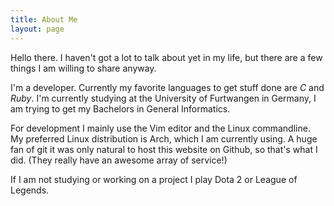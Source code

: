 ```yaml
---
title: About Me
layout: page
---
```


Hello there. I haven't got a lot to talk about yet in my life, but there are a
few things I am willing to share anyway.

I'm a developer. Currently my favorite languages to get stuff done are *C* and
*Ruby*. I'm currently studying at the University of Furtwangen in Germany, I am
trying to get my Bachelors in General Informatics.

For development I mainly use the Vim editor and the Linux commandline. My
preferred Linux distribution is Arch, which I am currently using.
A huge fan of git it was only natural to host this website on Github, so that's
what I did. (They really have an awesome array of service!)

If I am not studying or working on a project I play Dota 2 or League of Legends.

